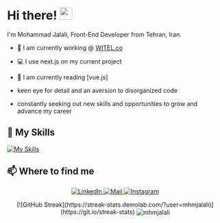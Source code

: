 # Hi there! <img src="https://github.com/TheDudeThatCode/TheDudeThatCode/blob/master/Assets/Hi.gif" width="29px">

I'm Mohammad Jalali, Front-End Developer from Tehran, Iran.

- 🏦  I am currently working @ [WITEL.co](https://witel.ir)
- 💻  I use next.js on my current project
- 📖  I am currently reading [vue.js]

-  keen eye for detail and an aversion to disorganized code
-  constantly seeking out new skills and opportunities to grow and advance my career

## 🔧 My Skills
[![My Skills](https://skillicons.dev/icons?i=html,css,js,nextjs,react,materialui,nodejs,sass,bootstrap,jquery,git,cpp,vue,&perline=12)](https://skillicons.dev)

## 📫 Where to find me
<p align="center">
  <a href="https://www.linkedin.com/in/mhmd-jalali/" target="_blank">
    <img alt="LinkedIn" src="https://img.shields.io/badge/linkedin-%230077B5.svg?&style=for-the-badge&logo=linkedin&logoColor=white" />
  </a>
  <a href="mailto:muhammad.art79@gmail.com" target="_blank">
    <img alt="Mail" src="https://img.shields.io/badge/mail-%2312100E.svg?&style=for-the-badge&logo=gmail&logoColor=white" />
  </a>
  <a href="https://www.instagram.com/mhm.jalali/" target="_blank">
    <img alt="Instagram" src="https://img.shields.io/badge/Instagram-E4405F?style=for-the-badge&logo=instagram&logoColor=white" />
  </a>
  
</p>




<div display="flex" align="center">[![GitHub Streak](https://streak-stats.demolab.com/?user=mhmjalali)](https://git.io/streak-stats) <img align="center" src="http://github-profile-summary-cards.vercel.app/api/cards/profile-details?username=mhmjalali&theme=github_dark" alt="mhmjalali" /></div>
